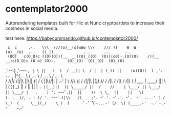 # contemplator2000
Autorendering templates built for Hic et Nunc cryptoartists to increase their coolness in social media.

test here:
https://babycommando.github.io/contemplator2000/


     c  c     .-.   \\\  ///(o)__(o)wWw \\\    /// ))    W  W       (o)__(o)  .-.   ()_()             .-.      .-.      .-.    
     (OO)   c(O_O)c ((O)(O))(__  __)(O)_((O)  (O))(o0)-.(O)(O)    /)(__  __)c(O_O)c (O o) (O)-.     (O)_(O)  (O)_(O)  (O)_(O)  
   ,'.--.) ,'.---.`, | \ ||   (  )  / __)| \  / |  | (_)) ||    (o)(O)(  ) ,'.---.`, |^_\(_.-. \    / .-. \  / .-. \  / .-. \  
  / //_|_\/ /|_|_|\ \||\\||    )(  / (   ||\\//||  | .-'  | \    //\\  )( / /|_|_|\ \|(_))    )/   / /_|_\ \/ /_|_\ \/ /_|_\ \ 
  | \___  | \_____/ ||| \ |   (  )(  _)  || \/ ||  |(     |  `. |(__)|(  )| \_____/ ||  /    //    | \___/ || \___/ || \___/ | 
  '.    ) '. `---' .`||  ||    )/  \ \_  ||    ||   \)   (.-.__)/,-. | )/ '. `---' .`)|\\   /(____;'. `-' .`'. `-' .`'. `-' .` 
    `-.'    `-...-' (_/  \_)  (     \__)(_/    \_)  (     `-'  -'   ''(     `-...-' (/  \) (____.-'  `-.-'    `-.-'    `-.-'   


